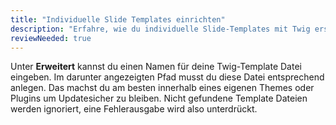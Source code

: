 ```yaml
---
title: "Individuelle Slide Templates einrichten"
description: "Erfahre, wie du individuelle Slide-Templates mit Twig erstellen und in einem Theme oder Plugin anpassen kannst, um sie nach Belieben wiederzuverwenden."
reviewNeeded: true
---
```


Unter **Erweitert** kannst du einen Namen für deine Twig-Template Datei eingeben. Im darunter angezeigten Pfad musst du diese Datei entsprechend anlegen. Das machst du am besten innerhalb eines eigenen Themes oder Plugins um Updatesicher zu bleiben. Nicht gefundene Template Dateien werden ignoriert, eine Fehlerausgabe wird also unterdrückt.
